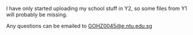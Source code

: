 I have only started uploading my school stuff in Y2, so some files from Y1 will probably be missing.

Any questions can be emailed to GOHZ0045@e.ntu.edu.sg